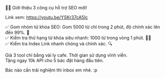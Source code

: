 📣📢 Giới thiệu 3 công cụ hỗ trợ SEO mới!<br>

Link xem: https://youtu.be/YSKr37cA5lc

✅ Gom nhóm từ khóa SEO: Gom 5000 từ chỉ trong 2 phút, độ chính xác lên đến 99%. 🚀<br>
✅ Kiểm tra thứ hạng từ khóa siêu nhanh: 1000 từ trong vòng 1 phút. 🕵️‍♂️<br>
✅ Kiểm tra Index Link nhanh chóng và chính xác. 🔍<br>

Giá 3 tool chỉ bằng vài ly cafe. Thời gian sử dụng vĩnh viễn.<br>
Tặng ngay 10k API cho 5 bác đặt hàng đầu tiên.<br>

Bác nào cần trải nghiệm thì inbox em nhé. :p
